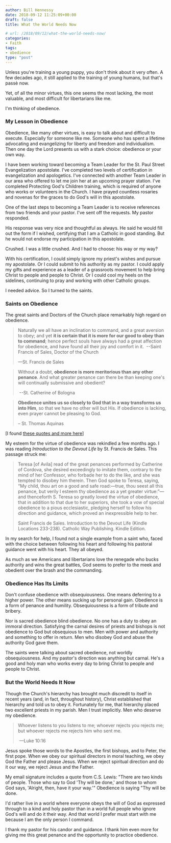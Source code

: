 ```yaml
---
author: Bill Hennessy
date: 2018-09-12 11:25:09+00:00
draft: false
title: What the World Needs Now

# url: /2018/09/12/what-the-world-needs-now/
categories:
- Faith
tags:
- obedience
type: "post"
---
```





Unless you're training a young puppy, you don't think about it very often. A few decades ago, it still applied to the training of young humans, but that's passè now. 







Yet, of all the minor virtues, this one seems the most lacking, the most valuable, and most difficult for libertarians like me. 







I'm thinking of obedience. 







### My Lesson in Obedience







Obedience, like many other virtues, is easy to talk about and difficult to execute. Especially for someone like me. Someone who has spent a lifetime advocating and evangelizing for liberty and freedom and individualism. Then one day the Lord presents us with a stark choice: obedience or your own way.







I have been working toward becoming a Team Leader for the St. Paul Street Evangelization apostolate. I've completed two levels of certification in evangelization and apologetics. I've connected with another Team Leader in our area who offered to let me join her at an upcoming prayer station. I've completed Protecting God's Children training, which is required of anyone who works or volunteers in the Church. I have prayed countless rosaries and novenas for the graces to do God's will in this apostolate. 







One of the last steps to becoming a Team Leader is to receive references from two friends and your pastor. I've sent off the requests. My pastor responded.







His response was very nice and thoughtful as always. He said he would fill out the form if I wished, certifying that I am a Catholic in good standing. But he would not endorse my participation in this apostolate. 







Crushed. I was a little crushed. And I had to choose: his way or my way?







With his certification, I could simply ignore my priest's wishes and pursue my apostolate. Or I could submit to his authority as my pastor. I could apply my gifts and experience as a leader of a grassroots movement to help bring Christ to people and people to Christ. Or I could cool my heels on the sidelines, continuing to pray and working with other Catholic groups.







I needed advice. So I turned to the saints.







### Saints on Obedience







The great saints and Doctors of the Church place remarkably high regard on obedience.







> Naturally we all have an inclination to command, and a great aversion to obey; and yet **it is certain that it is more for our good to obey than to command**; hence perfect souls have always had a great affection for obedience, and have found all their joy and comfort in it.  --Saint Francis of Sales, Doctor of the Church
> 
> —St. Francis de Sales







> Without a doubt, **obedience is more meritorious than any other penance**. And what greater penance can there be than keeping one's will continually submissive and obedient? 
> 
>  --St. Catherine of Bologna







> **Obedience unites us so closely to God that in a way transforms us into Him**, so that we have no other will but His. If obedience is lacking, even prayer cannot be pleasing to God.  
> 
> – St. Thomas Aquinas







[I found [these quotes and more here](https://thecatholicreader.blogspot.com/2012/12/obedience-quotes.html)]







My esteem for the virtue of obedience was rekindled a few months ago. I was reading _Introduction to the Devout Life_ by St. Francis de Sales. This passage struck me:







> Teresa [of Avila] read of the great penances performed by Catherine of Cordova, she desired exceedingly to imitate them, contrary to the mind of her Confessor, who forbade her to do the like, and she was tempted to disobey him therein. Then God spoke to Teresa, saying, “My child, thou art on a good and safe road:—true, thou seest all this penance, but verily I esteem thy obedience as a yet greater virtue:”—and thenceforth S. Teresa so greatly loved the virtue of obedience, that in addition to that due to her superiors, she took a vow of special obedience to a pious ecclesiastic, pledging herself to follow his direction and guidance, which proved an inexpressible help to her.
> 
> Saint Francis de Sales. Introduction to the Devout Life (Kindle Locations 233-238). Catholic Way Publishing. Kindle Edition.







  
In my search for help, I found not a single example from a saint who, faced with the choice between following his heart and following his pastoral guidance went with his heart. They all obeyed.







As much as we Americans and libertarians love the renegade who bucks authority and wins the great battles, God seems to prefer to the meek and obedient over the brash and the commanding. 







### Obedience Has Its Limits







Don't confuse obedience with obsequiousness. One means deferring to a higher power. The other means sucking up for personal gain. Obedience is a form of penance and humility. Obsequiousness is a form of tribute and bribery. 







Nor is sacred obedience blind obedience. No one has a duty to obey an immoral direction. Satisfying the carnal desires of priests and bishops is not obedience to God but obsequious to men. Men with power and authority and something to offer in return. Men who disobey God and abuse the authority God gave them.







The saints were talking about sacred obedience, not worldly obsequiousness. And my pastor's direction was anything but carnal. He's a good and holy man who works every day to bring Christ to people and people to Christ. 







### But the World Needs It Now







Though the Church's hierarchy has brought much discredit to itself in recent years (and, in fact, throughout history), Christ established that hierarchy and told us to obey it. Fortunately for me, that hierarchy placed two excellent priests in my parish. Men I trust implicitly. Men who deserve my obedience. 







> Whoever listens to you listens to me; whoever rejects you rejects me; but whoever rejects me rejects him who sent me. 
> 
>  —Luke 10:16







Jesus spoke those words to the Apostles, the first bishops, and to Peter, the first pope. When we obey our spiritual directors in moral teaching, we obey God the Father and please Jesus. When we reject spiritual direction and do it our way, we reject Jesus and the Father.







My email signature includes a quote from C.S. Lewis: "There are two kinds of people. Those who say to God 'Thy will be done,' and those to whom God says, 'Alright, then, have it your way.'" Obedience is saying "Thy will be done. 







I'd rather live in a world where everyone obeys the will of God as expressed through to a kind and holy pastor than in a world full people who ignore God's will and do it their way. And that world I prefer must start with me because I am the only person I command.







I thank my pastor for his candor and guidance. I thank him even more for giving me this great penance and the opportunity to practice obedience.



